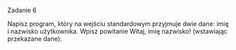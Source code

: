 Zadanie 6

Napisz program, który na wejściu standardowym przyjmuje dwie dane: imię i nazwisko użytkownika. Wpisz powitanie Witaj, imię nazwisko! (wstawiając przekazane dane).

